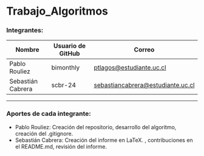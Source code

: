 # Trabajo_Algoritmos

### Integrantes:
| Nombre            | Usuario de GitHub    | Correo                              |
|-------------------|----------------------|-------------------------------------|
| Pablo Rouliez     | bimonthly            | ptlagos@estudiante.uc.cl            |
| Sebastián Cabrera | scbr-24              | sebastiancabrera@estudiante.uc.cl   |

---

### Aportes de cada integrante:
- Pablo Rouliez: Creación del repositorio, desarrollo del algoritmo, creación del .gitignore.
- Sebastián Cabrera: Creación del informe en LaTeX. , contribuciones en el README.md, revisión del informe.

